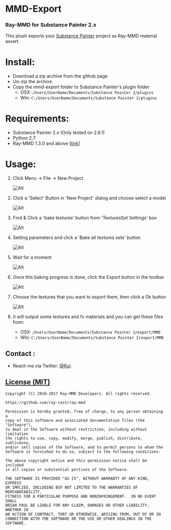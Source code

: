 MMD-Export
========
### Ray-MMD for Substance Painter 2.x ###
This plush exports your [Substance Painter](https://www.allegorithmic.com/products/substance-painter) project as Ray-MMD material assert.

Install:
========
* Download a zip archive from the github page
* Un-zip the archive
* Copy the mmd-export folder to Substance Painter's plugin folder
  * OSX: `/Users/UserName/Documents/Substance Painter 2/plugins`
  * Win: `C:/Users/UserName/Documents/Substance Painter 2/plugins`

Requirements:
========
* Substance Painter 2.x (Only tested on 2.6.1)
* Python 2.7
* Ray-MMD 1.3.0 and above \[[link](https://github.com/ray-cast/ray-mmd)\]

Usage:
========
1. Click Menu -> File -> New Project

   ![Alt](./images/menu.png "open new project dialog")

2. Click a 'Select' Button in 'New Project' dialog and choose select a model

   ![Alt](./images/new_project.png "choose a model")


3. Find & Click a 'bake textures' button from 'TexturesSet Settings' box

   ![Alt](./images/TextureSetBox.png "open textureSet settings Box")

4. Setting parameters and click a 'Bake all textures sets' button

   ![Alt](./images/baking.png)

5. Wait for a moment

   ![Alt](./images/progess.png)

5. Once this baking progress is done, click the Export button in the toolbar.

   ![Alt](./images/export.png)

6. Choose the textures that you want to export them, then click a Ok button

   ![Alt](./images/choose.png)

7. It will output some textures and fx materials and you can get these files from:
   * OSX: `/Users/UserName/Documents/Substance Painter 2/export/MMD`
   * Win: `C:/Users/UserName/Documents/Substance Painter 2/export/MMD`

Contact :
------------

* Reach me via Twitter: [@Rui](https://twitter.com/Rui_cg).

[License (MIT)](https://raw.githubusercontent.com/ray-cast/ray-mmd/developing/LICENSE.txt)
-------------------------------------------------------------------------------
    Copyright (C) 2016-2017 Ray-MMD Developers. All rights reserved.

    https://github.com/ray-cast/ray-mmd

    Permission is hereby granted, free of charge, to any person obtaining a
    copy of this software and associated documentation files (the "Software"),
    to deal in the Software without restriction, including without limitation
    the rights to use, copy, modify, merge, publish, distribute, sublicense,
    and/or sell copies of the Software, and to permit persons to whom the
    Software is furnished to do so, subject to the following conditions:

    The above copyright notice and this permission notice shall be included
    in all copies or substantial portions of the Software.

    THE SOFTWARE IS PROVIDED "AS IS", WITHOUT WARRANTY OF ANY KIND, EXPRESS
    OR IMPLIED, INCLUDING BUT NOT LIMITED TO THE WARRANTIES OF MERCHANTABILITY,
    FITNESS FOR A PARTICULAR PURPOSE AND NONINFRINGEMENT.  IN NO EVENT SHALL
    BRIAN PAUL BE LIABLE FOR ANY CLAIM, DAMAGES OR OTHER LIABILITY, WHETHER IN
    AN ACTION OF CONTRACT, TORT OR OTHERWISE, ARISING FROM, OUT OF OR IN
    CONNECTION WITH THE SOFTWARE OR THE USE OR OTHER DEALINGS IN THE SOFTWARE.